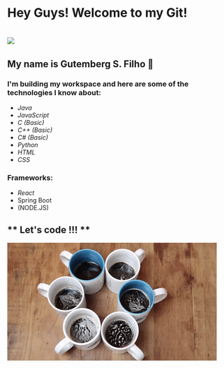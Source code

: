 # <h1>Hey Guys! Welcome to my Git!<h1>
  ![](giphy.gif)
## <p>My name is <strong>Gutemberg S. Filho</strong> 🖖</p>
  
### I'm building my workspace and here are some of the technologies I know about:

  -  <em> Java </em> 
  -  <em> JavaScript </em> 
  -  <em> C (Basic) </em>
  -  <em> C++ (Basic) </em> 
  -  <em> C# (Basic) </em>
  -  <em> Python </em> 
  -  <em> HTML </em>
  -  <em> CSS </em>

### Frameworks:

  - <em>React</em>
  - Spring Boot
  - (NODE.JS)

## ** Let's code !!! **

![](giphy2.gif)

<!--
**GitBerg/GitBerg** is a ✨ _special_ ✨ repository because its `README.md` (this file) appears on your GitHub profile.

Here are some ideas to get you started:

- 🔭 I’m currently working on ...
- 🌱 I’m currently learning ...
- 👯 I’m looking to collaborate on ...
- 🤔 I’m looking for help with ...
- 💬 Ask me about ...
- 📫 How to reach me: ...
- 😄 Pronouns: ...
- ⚡ Fun fact: ...
-->
